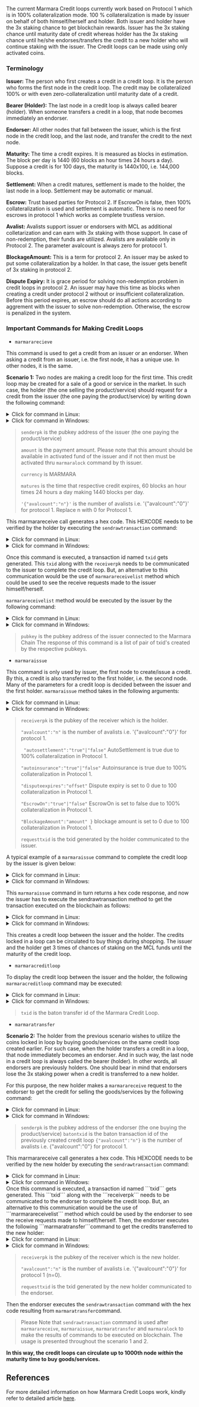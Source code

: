 The current Marmara Credit loops currently work based on Protocol 1 which is in 100% collateralization mode. 100 % collateralization is made by issuer on behalf of both himself/herself and holder. Both issuer and holder have the 3x staking chance to get blockchain rewards. Issuer has the 3x staking chance until maturity date of credit whereas holder has the 3x staking chance until he/she endorses/transfers the credit to a new holder who will continue staking with the issuer. 
The Credit loops can be made using only activated coins.
### Terminology
**Issuer:** The person who first creates a credit in a credit loop. It is the person who forms the first node in the credit loop. The credit may be collateralized 100% or with even zero-collateralization until maturity date of a credit.

**Bearer (Holder):** The last node in a credit loop is always called bearer (holder). When someone transfers a credit in a loop, that node becomes immediately an endorser.

**Endorser:** All other nodes that fall between the issuer, which is the first node in the credit loop, and the last node, and transfer the credit to the next node.

**Maturity:** The time a credit expires. It is measured as blocks in estimation. The block per day is 1440 (60 blocks an hour times 24 hours a day). Suppose a credit is for 100 days, the maturity is 1440x100, i.e. 144,000 blocks.

**Settlement:** When a credit matures, settlement is made to the holder, the last node in a loop. Settlement may be automatic or manual.

**Escrow:** Trust based parties for Protocol 2. If EscrowOn is false, then 100% collateralization is used and settlement is automatic. There is no need for escrows in protocol 1 which works as complete trustless version.

**Avalist:** Avalists support issuer or endorsers with MCL as additional colletarization and can earn with 3x staking with those support. In case of non-redemption, their funds are utilized. Avalists are available only in Protocol 2. The parameter avalcount is always zero for protocol 1.

**BlockageAmount:** This is a term for protocol 2. An issuer may be asked to put some collateralization by a holder. In that case, the issuer gets benefit of 3x staking in protocol 2.

**Dispute Expiry:** It is grace period for solving non-redemption problem in credit loops in protocol 2. An issuer may have this time as blocks when creating a credit under protocol 2 without or insufficient collateralization. Before this period expires, an escrow should do all actions according to aggrement with the issuer to solve non-redemption. Otherwise, the escrow is penalized in the system.

### Important Commands for Making Credit Loops
- ```marmararecieve```

This command is used to get a credit from an issuer or an endorser. When asking a credit from an issuer, i.e. the first node, it has a unique use. In other nodes, it is the same.

**Scenario 1:** Two nodes are making a credit loop for the first time. This credit loop may be created for a sale of a good or service in the market. In such case, the holder (the one selling the product/service) should request for a credit from the issuer (the one paying the product/service) by writing down the following command:

<details>
    <summary> Click for command in Linux: </summary>
    
```
./komodo-cli -ac_name=MCL marmarareceive senderpk amount currency matures '{"avalcount":"n"}'
```
</details>
<details>
    <summary> Click for command in Windows: </summary>
    
```
komodo-cli.exe -ac_name=MCL marmarareceive senderpk amount currency matures {\"avalcount\":\"n\"}
```
</details>

>```senderpk``` is the pubkey address of the issuer (the one paying the product/service)
>
>```amount``` is the payment amount. Please note that this amount should be available in activated fund of the issuer and if not then must be activated thru ```marmaralock``` command by th issuer.
>
>```currency``` is MARMARA
>
>```matures``` is the time that respective credit expires, 60 blocks an hour times 24 hours a day making 1440 blocks per day.
>
>```'{"avalcount":"n"}'``` is the number of avalists i.e. '{"avalcount":"0"}' for protocol 1. Replace n with 0 for Protocol 1.


This marmarareceive call generates a hex code. This HEXCODE needs to be verified by the holder by executing the ```sendrawtransaction``` command:

<details>
    <summary> Click for command in Linux: </summary>
    
```
./komodo-cli -ac_name=MCL sendrawtransaction HEXCODE
```
</details>

<details>
    <summary> Click for command in Windows: </summary>
    
```
komodo-cli.exe -ac_name=MCL sendrawtransaction HEXCODE
```
</details>

Once this command is executed, a transaction id named ```txid``` gets generated. This ```txid``` along with the ```receiverpk``` needs to be communicated to the issuer to complete the credit loop. But, an alternative to this communication would be the use of ```marmarareceivelist``` method which could be used to see the receive requests made to the issuer himself/herself.

```marmarareceivelist``` method would be executed by the issuer by the following command:

<details>
    <summary> Click for command in Linux: </summary>
    
```
./komodo-cli -ac_name=MCL marmarareceivelist pubkey
```
</details>

<details>
    <summary> Click for command in Windows: </summary>
    
```
komodo-cli.exe -ac_name=MCL marmarareceivelist pubkey
```
</details>

> ```pubkey``` is the pubkey address of the issuer connected to the Marmara Chain
>The response of this command is a list of pair of txid's created by the respective pubkeys.

- ```marmaraissue```

This command is only used by issuer, the first node to create/issue a credit. By this, a credit is also transferred to the first holder, i.e. the second node. Many of the parameters for a credit loop is decided between the issuer and the first holder.
```marmaraissue``` method takes in the following arguments: 
<details>
    <summary> Click for command in Linux: </summary>
    
```
./komodo-cli -ac_name=MCL marmaraissue receiverpk '{"avalcount":"n", "autosettlement":"true"|"false", "autoinsurance":"true"|"false", "disputeexpires":"offset", "EscrowOn":"true"|"false", "BlockageAmount":"amount" }' requesttxid
```
</details>
<details>
    <summary> Click for command in Windows: </summary>
    
```
komodo-cli.exe -ac_name=MCL marmaraissue receiverpk "{\"avalcount\":\"n\", \"autosettlement\":\"true"|"false\", \"autoinsurance\":\"true"|"false\", \"disputeexpires\":\"offset\", \"EscrowOn\":\"true"|"false\", \"BlockageAmount\":\"amount\"}" requesttxid
```
</details>

>```receiverpk``` is the pubkey of the receiver which is the holder.
>
>```"avalcount":"n"``` is the number of avalists i.e. '{"avalcount":"0"}' for protocol 1. 
>
>``` "autosettlement":"true"|"false"``` AutoSettlement is true due to 100% collateralization in Protocol 1.
>
>```"autoinsurance":"true"|"false"``` Autoinsurance is true due to 100% collateralization in Protocol 1.
>
>```"disputeexpires":"offset"```  Dispute expiry is set to 0 due to 100 collateralization in Protocol 1.
>
>```"EscrowOn":"true"|"false"``` EscrowOn is set to false due to 100% collateralization in Protocol 1.
>
>```"BlockageAmount":"amount" }``` blockage amount is set to 0 due to 100 collateralization in Protocol 1.
>
>```requesttxid``` is the txid generated by the holder communicated to the issuer. 

A typical example of a ```marmaraissue``` command to complete the credit loop by the issuer is given below:
<details>
    <summary> Click for command in Linux: </summary>
    
```
./komodo-cli -ac_name=MCL marmaraissue receiverpk '{"avalcount":"0", "autosettlement":"true", "autoinsurance":"true", "disputeexpires":"0", "EscrowOn":"false", "BlockageAmount":"0" }' requesttxid
```
</details>
<details>
    <summary> Click for command in Windows: </summary>
    
```
komodo-cli.exe -ac_name=MCL marmaraissue receiverpk "{\"avalcount\":\"0\" \"autosettlement\":\"true\" \"autoinsurance\":\"true\" \"disputeexpires\":\"offset\" \"EscrowOn\":\"false\" \"BlockageAmount\":\"0\"}" requesttxid
```
</details>

This ```marmaraissue``` command in turn returns a hex code response, and now the issuer has to execute the sendrawtransaction method to get the transaction executed on the blockchain as follows:
<details>
    <summary> Click for command in Linux: </summary>
    
```
./komodo-cli -ac_name=MCL sendrawtransaction HEXCODE
```
</details>
<details>
    <summary> Click for command in Windows: </summary>
    
```
komodo-cli.exe -ac_name=MCL sendrawtransaction HEXCODE
```
</details>

This creates a credit loop between the issuer and the holder. The credits locked in a loop can be circulated to buy things during shopping. The issuer and the holder get 3 times of chances of staking on the MCL funds until the maturity of the credit loop.
- ```marmaracreditloop```

To display the credit loop between the issuer and the holder, the following ```marmaracreditloop``` command may be executed:
<details>
    <summary> Click for command in Linux: </summary>
    
```
./komodo-cli -ac_name=MCL marmaracreditloop txid
```
</details>
<details>
    <summary> Click for command in Windows: </summary>
    
```
komodo-cli.exe -ac_name=MCL marmaracreditloop txid
```
</details>

> ```txid``` is the baton transfer id of the Marmara Credit Loop.

- ```marmaratransfer```

**Scenario 2:** The holder from the previous scenario wishes to utilize the coins locked in loop by buying goods/services on the same credit loop created earlier. For such case, when the holder transfers a credit in a loop, that node immediately becomes an endorser. And in such way, the last node in a credit loop is always called the bearer (holder). In other words, all endorsers are previously holders.
One should bear in mind that endorsers lose the 3x staking power when a credit is transferred to a new holder.

For this purpose, the new holder makes a ```marmarareceive``` request to the endorser to get the credit for selling the goods/services by the following command:
<details>
    <summary> Click for command in Linux: </summary>
    
```
./komodo-cli -ac_name=MCL marmarareceive senderpk batontxid '{"avalcount":"n"}'
```
</details>
<details>
    <summary> Click for command in Windows: </summary>
    
```
komodo-cli.exe -ac_name=MCL marmarareceive senderpk batontxid {\"avalcount\":\"n\"}
```
</details>

>```senderpk``` is the pubkey address of the endorser (the one buying the product/service)
>```batontxid``` is the baton transaction id of the previously created credit loop
>```{"avalcount":"n"}``` is the number of avalists i.e. {"avalcount":"0"} for protocol 1.

This marmarareceive call generates a hex code. This HEXCODE needs to be verified by the new holder by executing the ```sendrawtransaction``` command:
<details>
    <summary> Click for command in Linux: </summary>
    
```
./komodo-cli -ac_name=MCL sendrawtransaction HEXCODE
```
</details>
<details>
    <summary> Click for command in Windows: </summary>
    
```
komodo-cli.exe -ac_name=MCL sendrawtransaction HEXCODE
```
</details>
Once this command is executed, a transaction id named ```txid``` gets generated. This ```txid``` along with the ```receiverpk``` needs to be communicated to the endorser to complete the credit loop. But, an alternative to this communication would be the use of ```marmarareceivelist``` method which could be used by the endorser to see the receive requests made to himself/herself.
Then, the endorser executes the following ```marmaratransfer```command to get the credits transferred to the new holder:
<details>
    <summary> Click for command in Linux: </summary>
    
```
./komodo-cli -ac_name=MCL marmaratransfer receiverpk '{"avalcount":"n"}' requesttxid
```
</details>
<details>
    <summary> Click for command in Windows: </summary>
    
```
komodo-cli.exe -ac_name=MCL marmaratransfer receiverpk {\"avalcount\":\"n\"} requesttxid
```
</details>

>```receiverpk``` is the pubkey of the receiver which is the new holder.
>
>```"avalcount":"n"``` is the number of avalists i.e. '{"avalcount":"0"}' for protocol 1 (n=0). 
>
>```requesttxid``` is the txid generated by the new holder communicated to the endorser. 

Then the endorser executes the ```sendrawtransaction``` command with the hex code resulting from ```marmaratransfer```command.

>Please Note that ```sendrawtransaction``` command is used after ```marmarareceive```, ```marmaraissue```, ```marmaratransfer``` and ```marmaralock``` to make the results of commands to be executed on blockchain. The usage is presented throughout the scenario 1 and 2.

**In this way, the credit loops can circulate up to 1000th node _within_ the maturity time to buy goods/services.**

References
---
For more detailed information on how Marmara Credit Loops work, kindly refer to detailed article [here](https://medium.com/@drcetiner/how-marmara-credit-loops-mcl-work-31d1896190a5).
